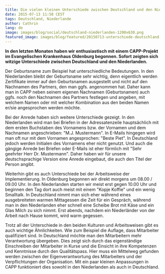 ```yaml
---
title: Die vielen kleinen Unterschiede zwischen Deutschland und den Niederlanden
date: 2015-07-13 11:58 CEST
tags: Deutschland, Niederlande
author: Cathrin
lang: de
image: images/blog/social/deutschland-niederlanden-1200x630.png
featured_image: images/blog/featured/20150713-unterschiede-deutschland-niederlanden.png
---
```


__In den letzten Monaten haben wir enthusiastisch mit einem CAPP-Projekt im Evangelischen Krankenhaus Oldenburg begonnen. Sofort zeigten sich witzige Unterschiede zwischen Deutschland und den Niederlanden.__

Der Geburtsname zum Beispiel hat unterschiedliche Bedeutungen. In den Niederlanden bleibt der Geburtsname sehr wichtig, denn eigentlich werden Zertifikate immer auf den Geburtsnamen ausgestellt und nicht auf den Nachnamen des Partners, den man ggfs. angenommen hat. Daher kann man in CAPP neben seinem eigenen Nachnamen (Geburtsnamen) auch ggfs. noch den Nachnamen des Partners festlegen und angeben, mit welchem Namen oder mit welcher Kombination aus den beiden Namen er/sie angesprochen werden möchte.

Bei der Anrede haben sich weitere Unterschiede gezeigt. In den Niederlanden wird man bei Briefen in der Adressatenzeile hauptsächlich mit dem ersten Buchstaben des Vornamens bzw. der Vornamen und dem Nachnamen angeschrieben: "M.J. Mustermann". In E-Mails hingegen wird man oft nur mit dem Vornamen angesprochen: "Beste Piet". In Deutschland jedoch werden Initialen des Vornamens eher nicht genutzt. Und auch die gängige Anrede bei Briefen oder E-Mails ist eher förmlich mit "Sehr geehrter Herr Dr. Mustermann". Daher haben wir für unsere deutschsprachige Version eine Anrede eingebaut, die auch den Titel der Person angibt.

Weiterhin gibt es auch Unterschiede bei der Arbeitsweise der Implementierung. In Oldenburg begonnen wir direkt morgens um 08.00 / 09.00 Uhr. In den Niederlanden starten wir meist erst gegen 10.00 Uhr und beginnen den Tag dort auch meist mit einem "Kopje Koffie" und ein wenig Smalltalk. In Deutschland nimmt man sich eher während eines ausgebreiteten warmen Mittagessen die Zeit für ein Gespräch, während man in den Niederlanden eher schnell eine Scheibe Brot mit Käse und ein Glas Milch zu sich nimmt. Erst abends, nachdem ein Niederländer von der Arbeit nach Hause kommt, wird warm gegessen.

Trotz all der Unterschiede in den beiden Kulturen und Arbeitsweisen gibt es auch wichtige Ähnlichkeiten. Wie zum Beispiel die Auflage, dass Mitarbeiter qualifiziert sind. In Deutschland möchte man den Mitarbeitern mehr Verantwortung übergeben. Dies zeigt sich durch das eigenständige Einschreiben der Mitarbeiter in Kurse und die Einsicht in ihre Kompetenzen und Kenntnisse durch den Qualitätspass.  Hier muss ein Mittelweg gefunden werden zwischen der Eigenverantwortung des Mitarbeiters und der Verpflichtungen der Organisation. Mit ein paar kleinen Anpassungen in CAPP funktioniert dies sowohl in den Niederlanden als auch in Deutschland.
